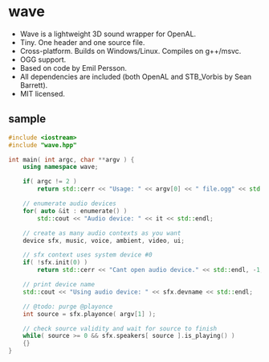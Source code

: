 wave
====

- Wave is a lightweight 3D sound wrapper for OpenAL.
- Tiny. One header and one source file.
- Cross-platform. Builds on Windows/Linux. Compiles on g++/msvc.
- OGG support.
- Based on code by Emil Persson.
- All dependencies are included (both OpenAL and STB_Vorbis by Sean Barrett).
- MIT licensed.

sample
------

```c++
#include <iostream>
#include "wave.hpp"

int main( int argc, char **argv ) {
    using namespace wave;

    if( argc != 2 )
        return std::cerr << "Usage: " << argv[0] << " file.ogg" << std::endl, -1;

    // enumerate audio devices
    for( auto &it : enumerate() )
        std::cout << "Audio device: " << it << std::endl;

    // create as many audio contexts as you want
    device sfx, music, voice, ambient, video, ui;

    // sfx context uses system device #0
    if( !sfx.init(0) )
        return std::cerr << "Cant open audio device." << std::endl, -1;

    // print device name
    std::cout << "Using audio device: " << sfx.devname << std::endl;

    // @todo: purge @playonce
    int source = sfx.playonce( argv[1] );

    // check source validity and wait for source to finish
    while( source >= 0 && sfx.speakers[ source ].is_playing() )
    {}
}
```
